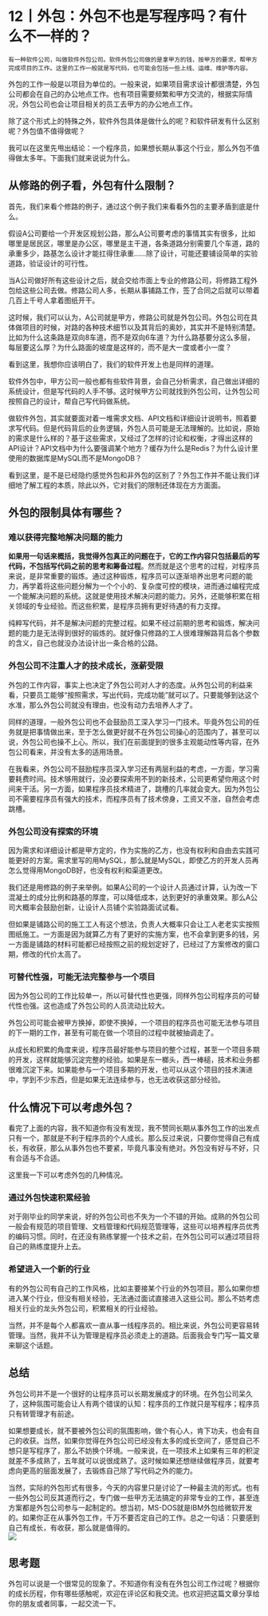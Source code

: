 # 12丨外包：外包不也是写程序吗？有什么不一样的？

    有一种软件公司，叫做软件外包公司。软件外包公司做的是拿甲方的钱，按甲方的要求，帮甲方完成项目的工作。这里的工作一般就是写代码，也可能会包括一些上线、运维、维护等内容。

外包的工作一般是以项目为单位的。一般来说，如果项目需求设计都很清楚，外包公司都会在自己的办公地点工作。也有项目需要频繁和甲方交流的，根据实际情况，外包公司也会让项目相关的员工去甲方的办公地点工作。

除了这个形式上的特殊之外，软件外包具体是做什么的呢？和软件研发有什么区别呢？外包值不值得做呢？

我可以在这里先甩出结论：一个程序员，如果想长期从事这个行业，那么外包不值得做太多年。下面我们就来说说为什么。

## 从修路的例子看，外包有什么限制？

首先，我们来看个修路的例子，通过这个例子我们来看看外包的主要矛盾到底是什么。

假设A公司要给一个开发区规划公路，那么A公司要考虑的事情其实有很多，比如哪里是居民区，哪里是办公区，哪里是主干道，各条道路分别需要几个车道，路的承重多少，路基怎么设计才能扛得住承重……除了设计，可能还要铺设简单的实验道路，验证设计的可行性。

当A公司做好所有这些设计之后，就会交给市面上专业的修路公司，将修路工程外包给这些公司去做。修路公司人多，长期从事铺路工作，签了合同之后就可以带着几百上千号人拿着图纸开干。

这时候，我们可以认为，A公司就是甲方，修路公司就是外包公司。外包公司在具体做项目的时候，对路的各种技术细节以及其背后的奥妙，其实并不是特别清楚。比如为什么这条路是双向8车道，而不是双向6车道？为什么路基要分这么多层，每层要这么厚？为什么路面的坡度是这样的，而不是大一度或者小一度？

看到这里，我想你应该明白了，我们的软件开发上也是同样的道理。

软件外包中，甲方公司一般也都有些软件背景，会自己分析需求，自己做出详细的系统设计，但是写代码的人手不够。这时候甲方公司就找到外包公司，让外包公司按照自己的设计，帮自己写代码做系统。

做软件外包，其实就要面对着一堆需求文档、API文档和详细设计说明书，照着要求写代码。但是代码背后的业务逻辑，外包人员可能是无法理解的。比如说，原始的需求是什么样的？基于这些需求，又经过了怎样的讨论和权衡，才得出这样的API设计？API文档中为什么要强调某个地方？缓存为什么是Redis？为什么设计里使用的数据库是MySQL而不是MongoDB？

看到这里，是不是已经隐约感觉外包和非外包的区别了？外包工作并不能让我们详细地了解工程的本质，除此以外，它对我们的限制还体现在方方面面。

## 外包的限制具体有哪些？

### 难以获得完整地解决问题的能力

**如果用一句话来概括，我觉得外包真正的问题在于，它的工作内容只包括最后的写代码，不包括写代码之前的思考和筹备过程**。然而就是这个思考的过程，对程序员来说，是非常重要的锻炼。通过这种锻炼，程序员可以逐渐培养出思考问题的能力，再学着将这些问题分解为一个个小的、复杂度可控的模块，进而通过编程完成一个能解决问题的系统。这就是使用技术解决问题的能力。另外，还能够积累在相关领域的专业经验。而这些积累，是程序员拥有更好待遇的有力支撑。

纯粹写代码，并不是解决问题的完整过程。如果不经过前期的思考和锻炼，解决问题的能力是无法得到很好的锻炼的。就好像只修路的工人很难理解路背后各个参数的含义，自己也就没办法设计出一条合格的公路。

### 外包公司不注重人才的技术成长，涨薪受限

外包的工作内容，事实上也决定了外包公司对人才的态度。从外包公司的利益来看，只要员工能够“按照需求，写出代码，完成功能”就可以了。只要能够到达这个水准，那么外包公司就没有理由，也没有动力去培养人才了。

同样的道理，一般外包公司也不会鼓励员工深入学习一门技术。毕竟外包公司的任务就是把事情做出来，至于怎么做更好就不在外包公司操心的范围内了，甚至可以说，外包公司也操不上心。所以，我们在前面提到的很多主观能动性等内容，在外包公司看来，并没有太多的适用场景。

在我看来，外包公司不鼓励程序员深入学习还有两层利益的考虑，一方面，学习需要耗费时间。技术够用就行，没必要探索用不到的新技术，公司更希望你用这个时间来干活。另一方面，如果程序员技术精进了，跳槽的几率就会变大。因为外包公司不需要程序员有强大的技术，而程序员有了技术傍身，工资又不涨，自然会考虑跳槽。

### 外包公司没有探索的环境

因为需求和详细设计都是甲方定的，作为实施的乙方，也没有权利和自由去实践可能更好的方案。需求里写的用MySQL，那么就是MySQL，即使乙方的开发人员再怎么觉得用MongoDB好，也没有权利和渠道更改。

我们还是用修路的例子来举例。如果A公司的一个设计人员通过计算，认为改一下混凝土的成分比例和路基的厚度，可以降低成本，达到更好的承重效果。那么A公司大概率会鼓励创新，让设计人员铺个实验路面试试看。

但如果是铺路公司的施工工人有这个想法，负责人大概率只会让工人老老实实按照图纸施工。一方面是因为就算乙方有了更好的实施方案，也不会拿到更多的钱，另一方面是铺路的材料可能都已经按照之前的规划定好了，已经过了方案修改的窗口期，修改的代价太高了。

### 可替代性强，可能无法完整参与一个项目

因为外包公司的工作比较单一，所以可替代性也更强，同样外包公司程序员的可替代性也强。这也造成了外包公司的人员流动比较大。

外包公司可能会被甲方换掉，即使不换掉，一个项目的程序员也可能无法参与项目的下一期的工作，甚至有可能在做一个项目的过程中就被抽调走了。

从成长和积累的角度来说，程序员最好能参与项目的整个过程，甚至一个项目多期的开发，这样就能够沉淀完整的经验。如果是东一榔头，西一棒槌，技术和业务都很难沉淀下来。如果能参与一个项目多期的开发，也可以从这个项目的技术演进中，学到不少东西，但是如果无法连续参与，也无法收获这部分经验。

## 什么情况下可以考虑外包？

看完了上面的内容，我不知道你有没有发现，我不赞同长期从事外包工作的出发点只有一个，那就是不利于程序员的个人成长。那么反过来说，只要你觉得自己有成长，有收获，那么从事外包也不要紧，毕竟凡事没有绝对。外包没有好与不好，只有合适与不合适。

这里我一下可以考虑外包的几种情况。

### 通过外包快速积累经验

对于刚毕业的同学来说，好的外包公司也不失为一个不错的开始。成熟的外包公司一般会有规范的项目管理、文档管理和代码规范管理等，这些可以培养程序员优秀的编码习惯。同时，在还没有熟练掌握一个技术之前，在外包公司可以通过项目将自己的熟练度提升上去。

### 希望进入一个新的行业

有的外包公司有自己的工作风格，比如主要接某个行业的外包项目。那么如果你想进入某个行业，但没有相关经验，无法通过面试直接进入这些公司。那么不妨考虑相关行业的龙头外包公司，积累相关的行业经验。

当然，并不是每个人都喜欢一直从事一线程序员的。相比来说，外包公司更容易转管理。当然，我并不认为管理是程序员必须走上的道路。后面我会专门写一篇文章来聊这个话题。

## 总结

外包公司并不是一个很好的让程序员可以长期发展成才的环境。在外包公司呆久了，这种氛围可能会让人有两个错误的认知：程序员的工作就只是写程序；程序员只有转管理才有前途。

如果想要成长，就不要被外包公司的氛围影响，做个有心人，肯下功夫，也会有自己的收获。当然，如果你觉得在外包公司已经没有太多的成长空间了，感觉自己不想只是写程序了，那么不妨换个环境。一般来说，在一项技术上如果有三年的积淀就差不多成熟了，五年就可以说很成熟了。这时候如果还想继续做程序员，就要考虑向更高的层面发展了，去锻炼自己除了写代码之外的能力。

当然，实际的外包形式有很多，今天的内容里只是讨论了一种最主流的形式。也有一些外包公司反其道而行之，专门做一些甲方无法搞定的非常专业的工作，甚至连方案都是外包公司参与一起制定的。想当初，MS-DOS就是IBM外包给微软开发的。如果你正在从事外包工作，千万不要否定自己的工作。总之一句话：只要感到自己有成长，有收获，那么就是值得的。  
![](https://static001.geekbang.org/resource/image/f1/f2/f190315878631678eae30a1f7d4144f2.jpg)

## 思考题

外包可以说是一个很常见的现象了。不知道你有没有在外包公司工作过呢？根据你的成长历程，你有哪些感触呢，欢迎在评论区和我交流。也欢迎把这篇文章分享给你的朋友或者同事，一起交流一下。
    